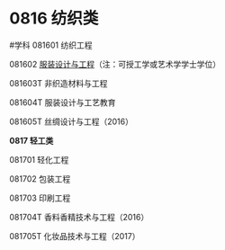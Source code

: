 # 0816 纺织类
#学科
081601 纺织工程

081602 [服装设计与工程](https://baike.baidu.com/item/%E6%9C%8D%E8%A3%85%E8%AE%BE%E8%AE%A1%E4%B8%8E%E5%B7%A5%E7%A8%8B/3739687)（注：可授工学或艺术学学士学位）

081603T 非织造材料与工程

081604T 服装设计与工艺教育

081605T 丝绸设计与工程（2016）

**0817 轻工类**

081701 轻化工程

081702 包装工程

081703 印刷工程

081704T 香料香精技术与工程（2016）

081705T 化妆品技术与工程（2017）